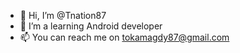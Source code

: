 - 👋 Hi, I’m @Tnation87
- 🌱 I’m a learning Android developer
- 📫 You can reach me on tokamagdy87@gmail.com
